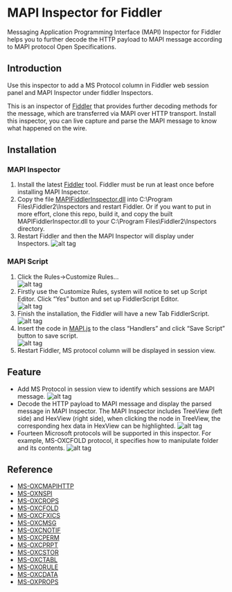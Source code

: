 # MAPI Inspector for Fiddler
Messaging Application Programming Interface (MAPI) Inspector for Fiddler helps you to further decode the HTTP payload to MAPI message according to MAPI protocol Open Specifications.  


## Introduction
Use this inspector to add a MS Protocol column in Fiddler web session panel and MAPI Inspector under fiddler Inspectors.

This is an inspector of [Fiddler](http://www.telerik.com/fiddler) that provides further decoding methods for the message, which are transferred via MAPI over HTTP transport. Install this inspector, you can live capture and parse the MAPI message to know what happened on the wire. 


## Installation 
### MAPI Inspector ###
1. Install the latest [Fiddler](http://www.telerik.com/fiddler) tool. Fiddler must be run at least once before installing MAPI Inspector. 
2. Copy the file [MAPIFiddlerInspector.dll](https://github.com/OfficeDev/MAPI-Inspector-for-Fiddler/blob/master/MAPIFiddlerInspector.dll) into  C:\Program Files\Fiddler2\Inspectors  and restart Fiddler. Or if you want to put in more effort, clone this repo, build it, and copy the built MAPIFiddlerInspector.dll to your C:\Program Files\Fiddler2\Inspectors directory.
3. Restart Fiddler and then the MAPI Inspector will display under Inspectors.
![alt tag](https://cloud.githubusercontent.com/assets/13864956/10044516/329c59c4-622e-11e5-9b68-8ef920d4ead8.jpg)

### MAPI Script ###
1.	Click the Rules->Customize Rules…  
	![alt tag](https://cloud.githubusercontent.com/assets/13864956/10038377/a6e8d104-61f7-11e5-9a84-989fcf135f2c.png)
2.	Firstly use the Customize Rules, system will notice to set up Script Editor. 
    Click “Yes” button and set up FiddlerScript Editor.  
    ![alt tag](https://cloud.githubusercontent.com/assets/13864956/10044513/2d5a400c-622e-11e5-9b1c-3cb44c11eb15.jpg) 
3.	Finish the installation, the Fiddler will have a new Tab FiddlerScript. 
    ![alt tag](https://cloud.githubusercontent.com/assets/13864956/10044452/b959a3be-622d-11e5-8ca5-acc297b98623.jpg) 
4.	Insert the code in [MAPI.js](https://github.com/OfficeDev/MAPI-Inspector-for-Fiddler/blob/master/MAPI.js) to the class “Handlers” and click “Save Script” button to save script.  
    ![alt tag](https://cloud.githubusercontent.com/assets/13864956/10044440/9fc2b382-622d-11e5-8308-a642768bf28a.jpg)
5.	Restart Fiddler, MS protocol column will be displayed in session view. 



## Feature

- Add MS Protocol in session view to identify which sessions are MAPI message. 
![alt tag](https://cloud.githubusercontent.com/assets/13864956/10044752/f405a25e-622f-11e5-8dca-c2f5c5521445.jpg)
- Decode the HTTP payload to MAPI message and display the parsed message in MAPI Inspector. The MAPI Inspector includes TreeView (left side) and HexView (right side), when clicking the node in TreeView, the corresponding hex data in HexView can be highlighted.
![alt tag](https://cloud.githubusercontent.com/assets/13864956/10045590/6689c232-6236-11e5-9751-0caf596b3bba.jpg)
- Fourteen Microsoft protocols will be supported in this inspector. For example, MS-OXCFOLD protocol, it specifies how to manipulate folder and its contents. 
![alt tag](https://cloud.githubusercontent.com/assets/13864956/10046218/f1a3c338-6239-11e5-9d3f-38f8d99e42df.jpg)

## Reference
 * [MS-OXCMAPIHTTP](https://msdn.microsoft.com/en-us/library/Dn530952(v=EXCHG.80).aspx)
 * [MS-OXNSPI](https://msdn.microsoft.com/en-us/library/hh354767(v=exchg.80).aspx)
 * [MS-OXCROPS](https://msdn.microsoft.com/en-us/library/cc425494(v=exchg.80).aspx)
 * [MS-OXCFOLD](https://msdn.microsoft.com/en-us/library/cc433475(v=exchg.80).aspx)
 * [MS-OXCFXICS](https://msdn.microsoft.com/en-us/library/cc463916(v=exchg.80).aspx)
 * [MS-OXCMSG](https://msdn.microsoft.com/en-us/library/cc463900(v=exchg.80).aspx)
 * [MS-OXCNOTIF](https://msdn.microsoft.com/en-us/library/cc463898(v=exchg.80).aspx)
 * [MS-OXCPERM](https://msdn.microsoft.com/en-us/library/cc463904(v=exchg.80).aspx)
 * [MS-OXCPRPT](https://msdn.microsoft.com/en-us/library/Cc425503(v=EXCHG.80).aspx)
 * [MS-OXCSTOR](https://msdn.microsoft.com/en-us/library/Cc433479(v=EXCHG.80).aspx)
 * [MS-OXCTABL](https://msdn.microsoft.com/en-us/library/cc433478(v=exchg.80).aspx)
 * [MS-OXORULE](https://msdn.microsoft.com/en-us/library/Cc463893(v=EXCHG.80).aspx)
 * [MS-OXCDATA](https://msdn.microsoft.com/en-us/library/cc425496(v=exchg.80).aspx)
 * [MS-OXPROPS](https://msdn.microsoft.com/en-us/library/cc433490(v=exchg.80).aspx)

